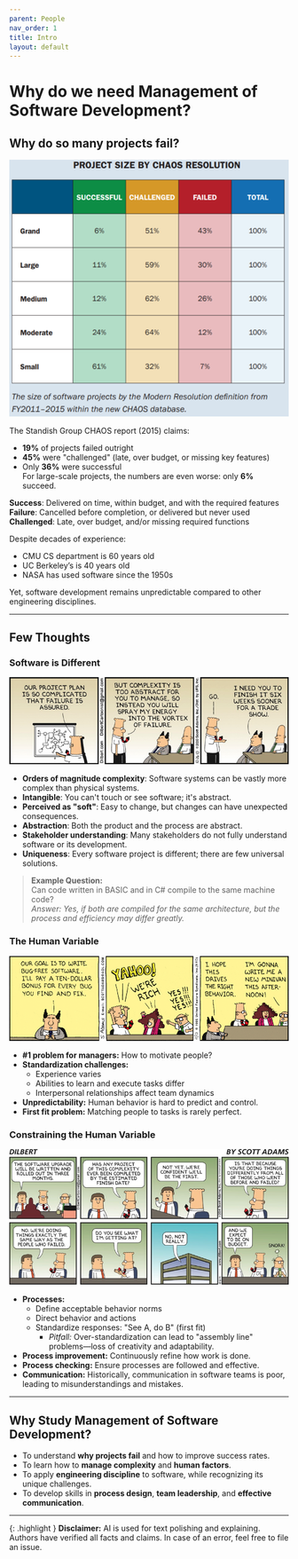 ```yaml
---
parent: People
nav_order: 1
title: Intro
layout: default
---
```


# Why do we need Management of Software Development?

## Why do so many projects fail?

![CHAOS 2015](image.png)

The Standish Group CHAOS report (2015) claims:
- **19%** of projects failed outright
- **45%** were "challenged" (late, over budget, or missing key features)
- Only **36%** were successful  
For large-scale projects, the numbers are even worse: only **6%** succeed.

**Success**: Delivered on time, within budget, and with the required features  
**Failure**: Cancelled before completion, or delivered but never used  
**Challenged**: Late, over budget, and/or missing required functions

Despite decades of experience:
- CMU CS department is 60 years old
- UC Berkeley’s is 40 years old
- NASA has used software since the 1950s

Yet, software development remains unpredictable compared to other engineering disciplines.

---

## Few Thoughts

### Software is Different

![Dilbert complexity](image-1.png)

- **Orders of magnitude complexity**: Software systems can be vastly more complex than physical systems.
- **Intangible**: You can't touch or see software; it's abstract.
- **Perceived as "soft"**: Easy to change, but changes can have unexpected consequences.
- **Abstraction**: Both the product and the process are abstract.
- **Stakeholder understanding**: Many stakeholders do not fully understand software or its development.
- **Uniqueness**: Every software project is different; there are few universal solutions.

> **Example Question:**  
> Can code written in BASIC and in C# compile to the same machine code?  
> *Answer: Yes, if both are compiled for the same architecture, but the process and efficiency may differ greatly.*

### The Human Variable

![Dilbert motivation](image-2.png)

- **#1 problem for managers:** How to motivate people?
- **Standardization challenges:**  
    - Experience varies  
    - Abilities to learn and execute tasks differ  
    - Interpersonal relationships affect team dynamics
- **Unpredictability:** Human behavior is hard to predict and control.
- **First fit problem:** Matching people to tasks is rarely perfect.

### Constraining the Human Variable

![Dilber process](image-3.png)

- **Processes:**  
    - Define acceptable behavior norms  
    - Direct behavior and actions  
    - Standardize responses: "See A, do B" (first fit)
        - *Pitfall:* Over-standardization can lead to "assembly line" problems—loss of creativity and adaptability.
- **Process improvement:** Continuously refine how work is done.
- **Process checking:** Ensure processes are followed and effective.
- **Communication:** Historically, communication in software teams is poor, leading to misunderstandings and mistakes.

---

## Why Study Management of Software Development?

- To understand **why projects fail** and how to improve success rates.
- To learn how to **manage complexity** and **human factors**.
- To apply **engineering discipline** to software, while recognizing its unique challenges.
- To develop skills in **process design**, **team leadership**, and **effective communication**.

---

{: .highlight }
**Disclaimer:** AI is used for text polishing and explaining. Authors have verified all facts and claims. In case of an error, feel free to file an issue.
